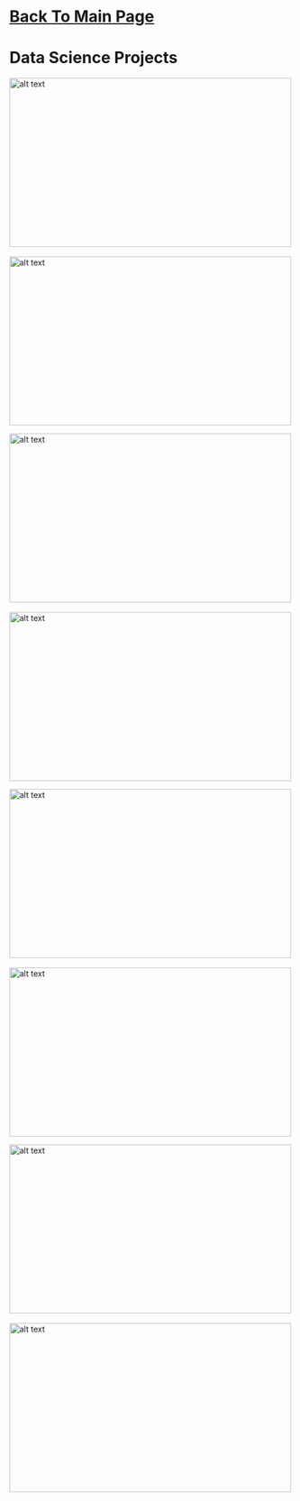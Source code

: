 # [Back To Main Page](https://charliethomasct82.github.io/Website/)

# Data Science Projects
[<img src="https://github.com/charliethomasct82/Charlie-Portfolio/assets/93368865/29e55dfc-4e9f-4cbb-ab3f-1a604e5bf689" alt="alt text" width="500" height="300">](https://github.com/charliethomasct82/Bike_sharing_regression)&nbsp;&nbsp;[<img src="https://github.com/charliethomasct82/Charlie-Portfolio/assets/93368865/45cca87e-628f-4ee4-b02d-64664ddeba1f" alt="alt text" width="500" height="300">](https://github.com/charliethomasct82/Research_Thesis)


[<img src="https://github.com/charliethomasct82/Charlie-Portfolio/assets/93368865/b748c152-48f1-4062-a6ea-1db8edff350c" alt="alt text" width="500" height="300">](https://github.com/charliethomasct82/Research_Thesis)&nbsp;&nbsp;[<img src="https://github.com/charliethomasct82/Data-Science/assets/93368865/f37cfc83-993b-47e7-9513-fce86f94c28b" alt="alt text" width="500" height="300">](https://github.com/charliethomasct82/Automatic_ticket_classification)

[<img src="https://github.com/charliethomasct82/Charlie-Portfolio/assets/93368865/042f50fa-e145-4b70-9bd4-77a3b24837bd" alt="alt text" width="500" height="300">](https://github.com/charliethomasct82/Gesture-Recognition)&nbsp;&nbsp;[<img src="https://github.com/charliethomasct82/Data-Science/assets/93368865/290d5ddb-53d1-49b7-96fa-b79dc6db4cf8" alt="alt text" width="500" height="300">](https://github.com/charliethomasct82/SPAM_Classifier)


[<img src="https://github.com/charliethomasct82/Data-Science/assets/93368865/8b430783-a499-4c3b-8482-305fd49552b1" alt="alt text" width="500" height="300">](https://github.com/charliethomasct82/HealthCare-Data)&nbsp;&nbsp;[<img src="https://github.com/charliethomasct82/Data-Science/assets/93368865/3627f92f-41f2-435f-8c38-d5113f5404ca" alt="alt text" width="500" height="300">](https://github.com/charliethomasct82/HousePriceModel)



